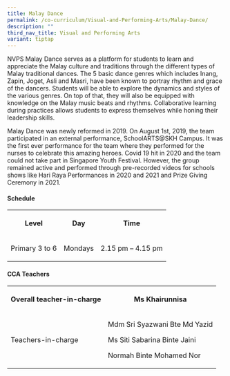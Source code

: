 ```yaml
---
title: Malay Dance
permalink: /co-curriculum/Visual-and-Performing-Arts/Malay-Dance/
description: ""
third_nav_title: Visual and Performing Arts
variant: tiptap
---
```

<p>NVPS Malay Dance serves as a platform for students to learn and appreciate
the Malay culture and traditions through the different types of Malay traditional
dances. The 5 basic dance genres which includes Inang, Zapin, Joget, Asli
and Masri, have been known to portray rhythm and grace of the dancers.
Students will be able to explore the dynamics and styles of the various
genres. On top of that, they will also be equipped with knowledge on the
Malay music beats and rhythms. Collaborative learning during practices
allows students to express themselves while honing their leadership skills.</p>
<p>Malay Dance was newly reformed in 2019. On August 1st, 2019, the team
participated in an external performance, SchoolARTS@SKH Campus. It was
the first ever performance for the team where they performed for the nurses
to celebrate this amazing heroes. Covid 19 hit in 2020 and the team could
not take part in Singapore Youth Festival. However, the group remained
active and performed through pre-recorded videos for schools shows like
Hari Raya Performances in 2020 and 2021 and Prize Giving Ceremony in 2021.</p>
<h4><strong>Schedule</strong></h4>
<table style="minWidth: 75px">
<colgroup>
<col>
<col>
<col>
</colgroup>
<tbody>
<tr>
<th rowspan="1" colspan="1">
<p>Level</p>
</th>
<th rowspan="1" colspan="1">
<p>Day</p>
</th>
<th rowspan="1" colspan="1">
<p>Time</p>
</th>
</tr>
<tr>
<td rowspan="1" colspan="1">
<p>Primary 3 to 6</p>
</td>
<td rowspan="1" colspan="1">
<p>Mondays</p>
</td>
<td rowspan="1" colspan="1">
<p>2.15 pm – 4.15 pm</p>
</td>
</tr>
</tbody>
</table>
<h4><strong>CCA Teachers</strong></h4>
<table style="minWidth: 50px">
<colgroup>
<col>
<col>
</colgroup>
<tbody>
<tr>
<th rowspan="1" colspan="1">
<p>Overall teacher-in-charge</p>
</th>
<th rowspan="1" colspan="1">
<p>Ms Khairunnisa</p>
</th>
</tr>
<tr>
<td rowspan="1" colspan="1">
<p>Teachers-in-charge</p>
</td>
<td rowspan="1" colspan="1">
<p>Mdm Sri Syazwani Bte Md Yazid</p>
<p>Ms Siti Sabarina Binte Jaini</p>
<p>Normah Binte Mohamed Nor</p>
</td>
</tr>
</tbody>
</table>
<p></p>